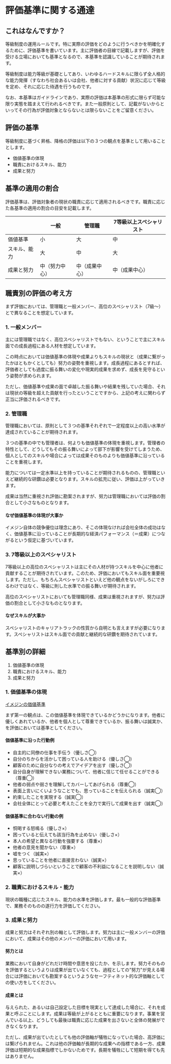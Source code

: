 # 評価基準に関する通達
## これはなんですか？
等級制度の運用ルールです。特に実際の評価をどのように行うべきかを明確化するために、評価基準を書いています。主に評価者の目線で記載しますが、評価を受ける立場においても基準となるので、本基準を認識していることが期待されます。

等級制度は能力等級が基礎としてあり、いわゆるハードスキルに限らず全人格的な能力発揮（すなわち社会あるいは会社、他者に対する貢献）状況に応じて等級を定め、それに応じた待遇を行うものです。

なお、本基準はガイドラインであり、実際の評価は本基準の形式に限らず可能な限り実態を踏まえて行われるべきです。また一般原則として、記載がないからといってその行為が評価対象とならないとは限らないことをご留意ください。

## 評価の基準
等級制度に基づく昇格、降格の評価は以下の３つの観点を基準として用いることとします。

- 価値基準の体現
- 職責におけるスキル、能力
- 成果と努力

## 基準の適用の割合
評価基準は、評価対象者の現状の職責に応じて適用されるべきです。職責に応じた各基準の適用の割合の目安を記載します。

| | 一般 | 管理職 | 7等級以上スペシャリスト |
| --- | --- | --- | --- |
| 価値基準 | 小 | 大 | 中 |
| スキル、能力 | 大 | 中 | 大 |
| 成果と努力 | 中（努力中心） | 中（成果中心） | 中（成果中心） |

## 職責別の評価の考え方
まず評価においては、管理職と一般メンバー、高位のスペシャリスト（7級〜）とで異なることを想定しています。

### 1. 一般メンバー
主には管理職ではなく、高位スペシャリストでもない、ということで主にスキル面での成長過程にある人材を想定しています。

この時点においては価値基準の体現や成果よりもスキルの現状と（成果に繋がったかはともかくとしても）努力の姿勢を重視します。成長過程にあるとすれば、評価者としても過度に振る舞いの変化や現実的成果を求めず、成長を見守るという姿勢が求められます。

ただし、価値基準や成果の面で卓越した振る舞いや結果を残していた場合、それは現状の等級を超えた貢献を行ったということですから、上記の考えに関わらず正当に評価されるべきです。

### 2. 管理職
管理職においては、原則として３つの基準それぞれで一定程度以上の高い水準が達成されていることが期待されます。

３つの基準の中でも管理者は、何よりも価値基準の体現を重視します。管理者の特性として、どうしてもその振る舞いによって部下が影響を受けてしまうため、個人としてのスキルや場合によっては成果そのものよりも価値基準に沿っていることを重視します。

能力については一定水準以上を持っていることが期待されるものの、管理職といえど継続的な研鑽は必要となります。スキルの拡充に従い、評価は上がっていきます。

成果は当然に重視され評価に勘案されますが、努力は管理職においては評価の割合として小さなものとなります。

#### なぜ価値基準の体現が大事か
イメジン自体の競争優位は理念にあり、そこの体現なければ会社全体の成功はなく、価値基準に沿っていることが長期的な経済パフォーマンス（＝成果）につながるという仮定に基づいています。

### 3. 7等級以上のスペシャリスト
7等級以上の高位のスペシャリストは主にその人材が持つスキルを中心に他者に貢献することが期待されています。このため、評価においてもスキル面を重要視します。ただし、もちろんスペシャリストといえど他の観点をないがしろにできるわけではなく、等級に則した水準での振る舞いが期待されます。

高位のスペシャリストにおいても管理職同様、成果は重視されますが、努力は評価の割合として小さなものとなります。

#### なぜスキルが大事か
スペシャリストのキャリアトラックの性質から自明とも言えますが必要になります。スペシャリストはスキル面での貢献と継続的な研鑽を期待されています。

## 基準別の詳細

1. 価値基準の体現
1. 職責におけるスキル、能力
1. 成果と努力

### 1. 価値基準の体現
[イメジンの価値基準](https://docs.google.com/document/d/1BPAuj3O1M2GUx7B-vJL0tblGt1IMVnDZ640oDVBmcUA/edit
)

まず第一の観点は、この価値基準を体現できているかどうかになります。他者に優しくあれているか、他者を個人として尊重できているか、振る舞いは誠実か、を評価においては基準としてください。

#### 価値基準に沿った行動例

- 自主的に同僚の仕事を手伝う（優しさ◯）
- 自分のちからを活かして困っている人を助ける（優しさ◯）
- 顧客のために自分なりの考えでアイデアを出す（優しさ◯）
- 自分自身が理解できない業務について、他者に信じて任せることができる（尊重◯）
- 他者の弱点や弱さを理解してカバーしてあげられる（尊重◯）
- 表面上言いにくいようなことでも、思っていることを伝えられる（誠実◯）
- 約束したことを実現する（誠実◯）
- 会社全体にとって必要と考えたことを全力で実行して成果を出す（誠実◯）

#### 価値基準に合わない行動の例

- 恫喝する怒鳴る（優しさ×）
- 困っていると伝えても該当行為を止めない（優しさ×）
- 本人の希望と異なる行動を強要する（尊重×）
- 他者の意見を聞かない（尊重×）
- 嘘をつく（誠実×）
- 思っていることを他者に直接言わない（誠実×）
- 顧客に説明しづらいということで顧客の不利益になることを説明しない（誠実×）

### 2. 職責におけるスキル・能力
現状の職種に応じたスキル、能力の水準を評価します。最も一般的な評価基準で、業務そのものの遂行力を評価してください。

### 3. 成果と努力
成果と努力はそれぞれ別の軸として評価します。努力は主に一般メンバーの評価において、成果はその他のメンバーの評価において用います。

#### 努力とは
業務において自身がどれだけ時間や意思を投じたか、を示します。努力そのものを評価するというよりは成果が出ていなくても、過程としての"努力"が見える場合には評価においても勘案するというようなセーフティネット的な評価軸としての使い方をしてください。

#### 成果とは
与えられた、あるいは自己設定した目標を現実として達成した場合に、それを成果と呼ぶことにします。成果は等級が上がるとともに重要になります。事業を営んでいる以上、どうしても最後は職責に応じた成果を出さないと全体の発展ができなくなります。

ただし、成果が出ていたとしても他の評価軸が犠牲になっていた場合、高評価には繋げられません。これは他の評価軸が長期的な成果への指標である一方、成果評価は短期的な成果指標でしかないためです。長期を犠牲にして短期を得ても先はありません。

